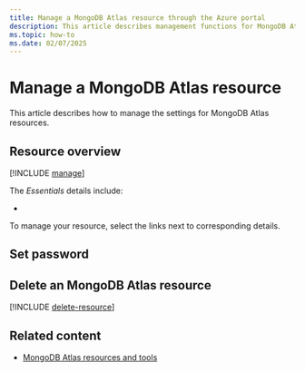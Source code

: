 ```yaml
---
title: Manage a MongoDB Atlas resource through the Azure portal
description: This article describes management functions for MongoDB Atlas on the Azure portal.
ms.topic: how-to
ms.date: 02/07/2025
---
```


# Manage a MongoDB Atlas resource

This article describes how to manage the settings for MongoDB Atlas resources.

## Resource overview 

[!INCLUDE [manage](../includes/manage.md)]

<!--:::image type="content" source="media/manage/resource-overview.png" alt-text="A screenshot of an MongoDB Atlas resource in the Azure portal with the overview displayed in the working pane." lightbox="media/manage/resource-overview.png":::--->

The *Essentials* details include:

- 

To manage your resource, select the links next to corresponding details.

## Set password


## Delete an MongoDB Atlas resource

[!INCLUDE [delete-resource](../includes/delete-resource.md)]

## Related content

- [MongoDB Atlas resources and tools](tools.md)